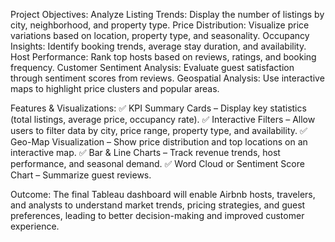 Project Objectives:
Analyze Listing Trends: Display the number of listings by city, neighborhood, and property type.
Price Distribution: Visualize price variations based on location, property type, and seasonality.
Occupancy Insights: Identify booking trends, average stay duration, and availability.
Host Performance: Rank top hosts based on reviews, ratings, and booking frequency.
Customer Sentiment Analysis: Evaluate guest satisfaction through sentiment scores from reviews.
Geospatial Analysis: Use interactive maps to highlight price clusters and popular areas.

Features & Visualizations:
✅ KPI Summary Cards – Display key statistics (total listings, average price, occupancy rate).
✅ Interactive Filters – Allow users to filter data by city, price range, property type, and availability.
✅ Geo-Map Visualization – Show price distribution and top locations on an interactive map.
✅ Bar & Line Charts – Track revenue trends, host performance, and seasonal demand.
✅ Word Cloud or Sentiment Score Chart – Summarize guest reviews.

Outcome:
The final Tableau dashboard will enable Airbnb hosts, travelers, and analysts to understand market trends, pricing strategies, and guest preferences, leading to better decision-making and improved customer experience.
